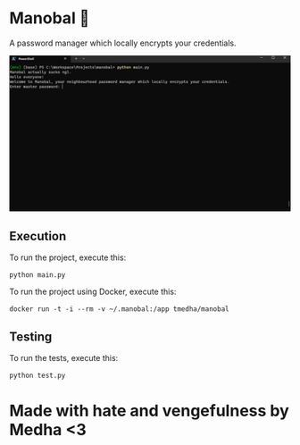 # Manobal 🔐
A password manager which locally encrypts your credentials.

![Demonstration of Manobal](demo.gif)

## Execution
To run the project, execute this:
```shell
python main.py
```

To run the project using Docker, execute this:
```shell
docker run -t -i --rm -v ~/.manobal:/app tmedha/manobal
```

## Testing
To run the tests, execute this:
```shell
python test.py
```
# Made with hate and vengefulness by Medha <3